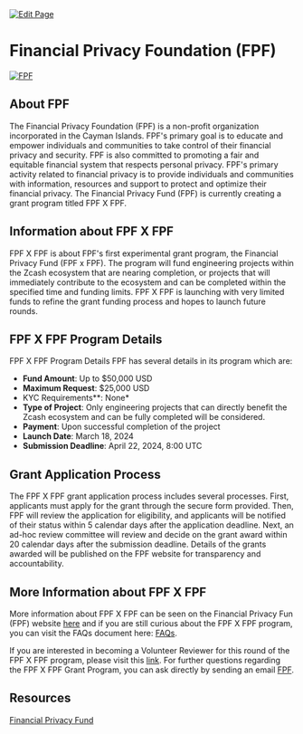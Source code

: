<a href="https://github.com/henryquincy/zechub/edit/main/site/Zcash_Organizations/Financial Privacy Foundation.md" target="_blank">
  <img src="https://img.shields.io/badge/Edit-blue" alt="Edit Page"/>
</a>

# Financial Privacy Foundation (FPF)
[![FPF](https://static.wixstatic.com/media/9ba471_bfd631f54ee14af5a2942e211c73c42e~mv2.png/v1/fill/w_320,h_208,al_c,q_85,usm_0.66_1.00_0.01,enc_auto/9ba471_bfd631f54ee14af5a2942e211c73c42e~mv2.png)](https://www.financialprivacyfoundation.org/grants)

## About FPF
The Financial Privacy Foundation (FPF) is a non-profit organization incorporated in the Cayman Islands. FPF's primary goal is to educate and empower individuals and communities to take control of their financial privacy and security. FPF is also committed to promoting a fair and equitable financial system that respects personal privacy. FPF's primary activity related to financial privacy is to provide individuals and communities with information, resources and support to protect and optimize their financial privacy. The Financial Privacy Fund (FPF) is currently creating a grant program titled FPF X FPF.

##  Information about FPF X FPF

 FPF X FPF is about FPF's first experimental grant program, the Financial Privacy Fund (FPF x FPF). The program will fund engineering projects within the Zcash ecosystem that are nearing completion, or projects that will immediately contribute to the ecosystem and can be completed within the specified time and funding limits. FPF X FPF is launching with very limited funds to refine the grant funding process and hopes to launch future rounds. 

## FPF X FPF Program Details 

FPF X FPF Program Details FPF has several details in its program which are:

- **Fund Amount**: Up to $50,000 USD
- **Maximum Request**: $25,000 USD
- KYC Requirements**: None*
- **Type of Project**: Only engineering projects that can directly benefit the Zcash ecosystem and can be fully completed will be considered.
- **Payment**: Upon successful completion of the project
- **Launch Date**: March 18, 2024
- **Submission Deadline**: April 22, 2024, 8:00 UTC

## Grant Application Process 

The FPF X FPF grant application process includes several processes. First, applicants must apply for the grant through the secure form provided. Then, FPF will review the application for eligibility, and applicants will be notified of their status within 5 calendar days after the application deadline. Next, an ad-hoc review committee will review and decide on the grant award within 20 calendar days after the submission deadline. Details of the grants awarded will be published on the FPF website for transparency and accountability.

## More Information about FPF X FPF 

More information about FPF X FPF can be seen on the Financial Privacy Fun (FPF) website [here](https://www.financialprivacyfoundation.org/grants) and if you are still curious about the FPF X FPF program, you can visit the FAQs document here: [FAQs](https://www.financialprivacyfoundation.org/_files/ugd/9ba471_16b6c85b5eb645c9847536d2fdb72434.pdf). 

If you are interested in becoming a Volunteer Reviewer for this round of the FPF X FPF program, please visit this [link](https://www.financialprivacyfoundation.org/_files/ugd/9ba471_679a364148984518be3b728cf1df04d8.pdf). For further questions regarding the FPF X FPF Grant Program, you can ask directly by sending an email [FPF](info@financialprivacyfoundation.org).

## Resources 
[Financial Privacy Fund](https://www.financialprivacyfoundation.org/_files/ugd/9ba471_679a364148984518be3b728cf1df04d8.pdf)


